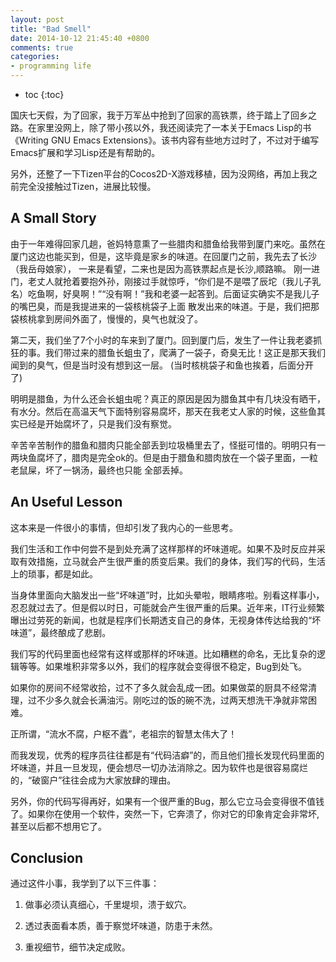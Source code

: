 ```yaml
---
layout: post
title: "Bad Smell"
date: 2014-10-12 21:45:40 +0800
comments: true
categories:
- programming life
---
```


* toc
{:toc}

国庆七天假，为了回家，我于万军丛中抢到了回家的高铁票，终于踏上了回乡之路。在家里没网上，除了带小孩以外，我还阅读完了一本关于Emacs Lisp的书
《Writing GNU Emacs Extensions》。该书内容有些地方过时了，不过对于编写Emacs扩展和学习Lisp还是有帮助的。

另外，还整了一下Tizen平台的Cocos2D-X游戏移植，因为没网络，再加上我之前完全没接触过Tizen，进展比较慢。

<!-- more -->

## A Small Story
由于一年难得回家几趟，爸妈特意熏了一些腊肉和腊鱼给我带到厦门来吃。虽然在厦门这边也能买到，但是，这毕竟是家乡的味道。在回厦门之前，我先去了长沙（我岳母娘家），
一来是看望，二来也是因为高铁票起点是长沙,顺路嘛。
刚一进门，老丈人就抢着要抱外孙，刚接过手就惊呼，“你们是不是喂了辰坨（我儿子乳名）吃鱼啊，好臭啊！”“没有啊！”我和老婆一起答到。后面证实确实不是我儿子的嘴巴臭，而是我提进来的一袋核桃袋子上面
散发出来的味道。于是，我们把那袋核桃拿到房间外面了，慢慢的，臭气也就没了。

第二天，我们坐了7个小时的车来到了厦门。回到厦门后，发生了一件让我老婆抓狂的事。我们带过来的腊鱼长蛆虫了，爬满了一袋子，奇臭无比！这正是那天我们闻到的臭气，但是当时没有想到这一层。
(当时核桃袋子和鱼也挨着，后面分开了)

明明是腊鱼，为什么还会长蛆虫呢？真正的原因是因为腊鱼其中有几块没有晒干，有水分。然后在高温天气下面特别容易腐坏，那天在我老丈人家的时候，这些鱼其实已经是开始腐坏了，只是我们没有察觉。

辛苦辛苦制作的腊鱼和腊肉只能全部丢到垃圾桶里去了，怪挺可惜的。明明只有一两块鱼腐坏了，腊肉是完全ok的。但是由于腊鱼和腊肉放在一个袋子里面，一粒老鼠屎，坏了一锅汤，最终也只能
全部丢掉。

## An Useful Lesson
这本来是一件很小的事情，但却引发了我内心的一些思考。

我们生活和工作中何尝不是到处充满了这样那样的坏味道呢。如果不及时反应并采取有效措施，立马就会产生很严重的质变后果。我们的身体，我们写的代码，生活上的琐事，都是如此。

当身体里面向大脑发出一些“坏味道”时，比如头晕啦，眼睛疼啦。别看这样事小， 忍忍就过去了。但是假以时日，可能就会产生很严重的后果。近年来，IT行业频繁曝出过劳死的新闻，也就是程序们长期透支自己的身体，无视身体传达给我的“坏味道”，最终酿成了悲剧。

我们写的代码里面也经常有这样或那样的坏味道。比如糟糕的命名，无比复杂的逻辑等等。如果堆积非常多以外，我们的程序就会变得很不稳定，Bug到处飞。

如果你的房间不经常收拾，过不了多久就会乱成一团。如果做菜的厨具不经常清理，过不少多久就会长满油污。刚吃过的饭的碗不洗，过两天想洗干净就非常困难。

正所谓，“流水不腐，户枢不蠹”，老祖宗的智慧太伟大了！

而我发现，优秀的程序员往往都是有“代码洁癖”的，而且他们擅长发现代码里面的坏味道，并且一旦发现，便会想尽一切办法消除之。因为软件也是很容易腐烂的，“破窗户”往往会成为大家放肆的理由。

另外，你的代码写得再好，如果有一个很严重的Bug，那么它立马会变得很不值钱了。如果你在使用一个软件，突然一下，它奔溃了，你对它的印象肯定会非常坏,甚至以后都不想用它了。

## Conclusion
通过这件小事，我学到了以下三件事：

1. 做事必须认真细心，千里堤坝，溃于蚁穴。

2. 透过表面看本质，善于察觉坏味道，防患于未然。

3. 重视细节，细节决定成败。



